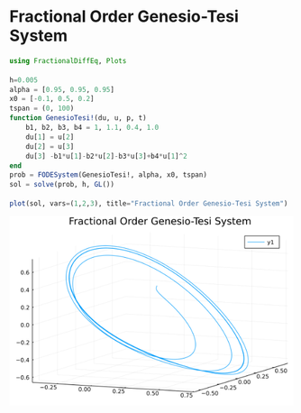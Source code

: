 # Fractional Order Genesio-Tesi System

```julia
using FractionalDiffEq, Plots

h=0.005
alpha = [0.95, 0.95, 0.95]
x0 = [-0.1, 0.5, 0.2]
tspan = (0, 100)
function GenesioTesi!(du, u, p, t)
    b1, b2, b3, b4 = 1, 1.1, 0.4, 1.0
    du[1] = u[2]
    du[2] = u[3]
    du[3] -b1*u[1]-b2*u[2]-b3*u[3]+b4*u[1]^2
end
prob = FODESystem(GenesioTesi!, alpha, x0, tspan)
sol = solve(prob, h, GL())

plot(sol, vars=(1,2,3), title="Fractional Order Genesio-Tesi System")
```

![Genesio-Tesi](./assets/Genesio-Tesi.png)